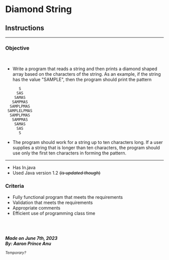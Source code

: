 # **Diamond String**

## Instructions
---


### Objective

<br>

- Write a program that reads a string and then prints a diamond shaped array based on the characters of the string. As an example, if the string has the value "SAMPLE", then the program should print the pattern

```
      S
     SAS
    SAMAS
   SAMPMAS
  SAMPLPMAS
 SAMPLELPMAS
  SAMPLPMAS
   SAMPMAS
    SAMAS
     SAS
      S
```

- The program should work for a string up to ten characters long. If a user supplies a string that is longer than ten characters, the program should use only the first ten characters in forming the pattern.

---
- Has In.java
- Used Java version 1.2 ~~(*is updated though*)~~

### Criteria
- Fully functional program that meets the requirements
- Validation that meets the requirements
- Appropriate comments
- Efficient use of programming class time

<br></br>

***Made on June 7th, 2023***\
***By: Aaron Prince Anu***


<sub>*Temporary?*</sub>